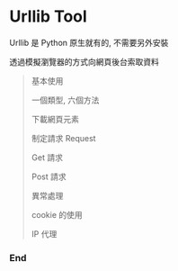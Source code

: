 # Urllib Tool

Urllib 是 Python 原生就有的, 不需要另外安裝

透過模擬瀏覽器的方式向網頁後台索取資料

> 基本使用
> 
> 一個類型, 六個方法
> 
> 下載網頁元素
> 
> 制定請求 Request
> 
> Get 請求
> 
> Post 請求
> 
> 異常處理
> 
> cookie 的使用
> 
> IP 代理



### **End**
